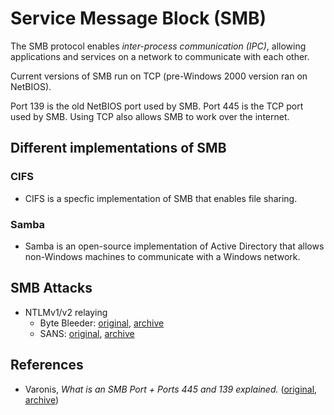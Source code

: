 # Service Message Block (SMB)

The SMB protocol enables _inter-process communication (IPC)_, allowing
applications and services on a network to communicate with each other.

Current versions of SMB run on TCP (pre-Windows 2000 version ran on NetBIOS).

Port 139 is the old NetBIOS port used by SMB. Port 445 is the TCP port used by
SMB. Using TCP also allows SMB to work over the internet.

## Different implementations of SMB

### CIFS
- CIFS is a specfic implementation of SMB that enables file sharing.

### Samba
- Samba is an open-source implementation of Active Directory that allows
  non-Windows machines to communicate with a Windows network.

## SMB Attacks
- NTLMv1/v2 relaying
  - Byte Bleeder:
  [original](https://byt3bl33d3r.github.io/practical-guide-to-ntlm-relaying-in-2017-aka-getting-a-foothold-in-under-5-minutes.html),
  [archive](http://archive.is/7sAPJ)
  - SANS:
  [original](https://www.sans.org/blog/smb-relay-demystified-and-ntlmv2-pwnage-with-python/),
  [archive](https://archive.is/BfQ8j)

## References

- Varonis, _What is an SMB Port + Ports 445 and 139 explained._
  ([original](https://www.varonis.com/blog/smb-port/),
  [archive](https://archive.is/lnbmM))


